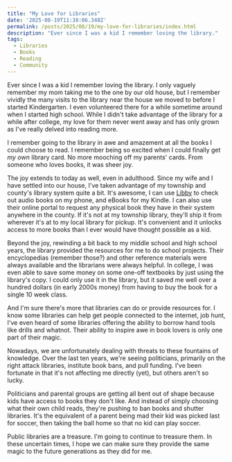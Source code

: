 ```yaml
---
title: "My Love for Libraries"
date: '2025-08-19T11:38:06.348Z'
permalink: /posts/2025/08/19/my-love-for-libraries/index.html
description: "Ever since I was a kid I remember loving the library."
tags:
  - Libraries
  - Books
  - Reading
  - Community
---
```

Ever since I was a kid I remember loving the library. I only vaguely remember my mom taking me to the one by our old house, but I remember vividly the many visits to the library near the house we moved to before I started Kindergarten. I even volunteered there for a while sometime around when I started high school. While I didn't take advantage of the library for a while after college, my love for them never went away and has only grown as I've really delved into reading more.
<!-- excerpt -->

I remember going to the library in awe and amazement at all the books I could choose to read. I remember being so excited when I could finally get *my own* library card. No more mooching off my parents' cards. From someone who loves books, it was sheer joy.

The joy extends to today as well, even in adulthood. Since my wife and I have settled into our house, I've taken advantage of my township and county's library system quite a bit. It's awesome, I can use [Libby](https://libbyapp.com/) to check out audio books on my phone, and eBooks for my Kindle. I can also use their online portal to request any physical book they have in their system anywhere in the county. If it's not at my township library, they'll ship it from wherever it's at to my local library for pickup. It's convenient and it unlocks access to more books than I ever would have thought possible as a kid.

Beyond the joy, rewinding a bit back to my middle school and high school years, the library provided the resources for me to do school projects. Their encyclopedias (remember those?) and other reference materials were always available and the librarians were always helpful. In college, I was even able to save some money on some one-off textbooks by just using the library's copy. I could only use it in the library, but it saved me well over a hundred dollars (in early 2000s money) from having to buy the book for a single 10 week class.

And I'm sure there's more that libraries can do or provide resources for. I know some libraries can help get people connected to the internet, job hunt, I've even heard of some libraries offering the ability to borrow hand tools like drills and whatnot. Their ability to inspire awe in book lovers is only one part of their magic.

Nowadays, we are unfortunately dealing with threats to these fountains of knowledge. Over the last ten years, we're seeing politicians, primarily on the right attack libraries, institute book bans, and pull funding. I've been fortunate in that it's not affecting me directly (yet), but others aren't so lucky.

Politicians and parental groups are getting all bent out of shape because kids have access to books they don't like. And instead of simply choosing what their own child reads, they're pushing to ban books and shutter libraries. It's the equivalent of a parent being mad their kid was picked last for soccer, then taking the ball home so that no kid can play soccer.

Public libraries are a treasure. I'm going to continue to treasure them. In these uncertain times, I hope we can make sure they provide the same magic to the future generations as they did for me.